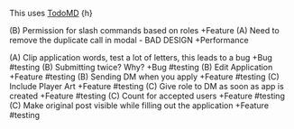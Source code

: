 This uses [TodoMD](https://marketplace.visualstudio.com/items?itemName=usernamehw.todo-md) {h}

(B) Permission for slash commands based on roles +Feature
(A) Need to remove the duplicate call in modal - BAD DESIGN +Performance

(A) Clip application words, test a lot of letters, this leads to a bug +Bug #testing
(B) Submitting twice? Why? +Bug  #testing
(B) Edit Application +Feature  #testing
(B) Sending DM when you apply +Feature #testing
(C) Include Player Art +Feature #testing
(C) Give role to DM as soon as app is created +Feature #testing
(C) Count for accepted users +Feature #testing
(C) Make original post visible while filling out the application +Feature #testing